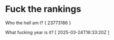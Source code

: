 # Fuck the rankings

Who the hell am I?
{ 23773186 }

What fucking year is it?
[ 2025-03-24T16:33:20Z ]
